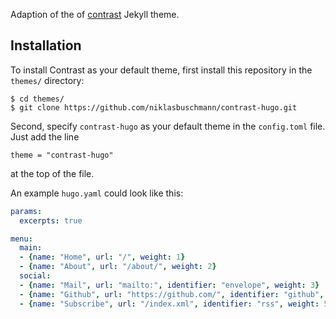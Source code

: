 Adaption of the of [contrast](https://github.com/niklasbuschmann/contrast) Jekyll theme.

## Installation

To install Contrast as your default theme, first install this repository in the `themes/` directory:

    $ cd themes/
    $ git clone https://github.com/niklasbuschmann/contrast-hugo.git

Second, specify `contrast-hugo` as your default theme in the `config.toml` file. Just add the line

    theme = "contrast-hugo"

at the top of the file.

An example `hugo.yaml` could look like this:

```yaml
params:
  excerpts: true

menu:
  main:
  - {name: "Home", url: "/", weight: 1}
  - {name: "About", url: "/about/", weight: 2}
  social:
  - {name: "Mail", url: "mailto:", identifier: "envelope", weight: 3}
  - {name: "Github", url: "https://github.com/", identifier: "github", weight: 4}
  - {name: "Subscribe", url: "/index.xml", identifier: "rss", weight: 5}

```
